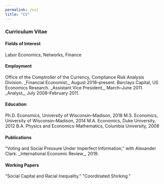 ```yaml
---
permalink: /cv/
title: "CV"
---
```


<h3>Curriculum Vitae</h3>

<h4>Fields of Interest</h4>
Labor Economics, Networks, Finance

<h4>Employment</h4>
Office of the Comptroller of the Currency, Compliance Risk Analysis Division.  
   _Financial Economist_, August 2018–present.  
Barclays Capital, US Economics Research.  
   _Assistant Vice President_, March–June 2011.  
   _Analyst_, July 2008–February 2011.  

<h4>Education</h4>
Ph.D. Economics, University of Wisconsin–Madison, 2018  
M.S. Economics, University of Wisconsin–Madison, 2014  
M.A. Economics, Duke University, 2012  
B.A. Physics and Economics-Mathematics, Columbia University, 2008  

<h4>Publications</h4>
"Voting and Social Pressure Under Imperfect Information," with Alexander Clark.  
   _International Economic Review_, 2019.

<h4>Working Papers</h4>
"Social Capital and Racial Inequality."  
"Coordinated Shirking."



